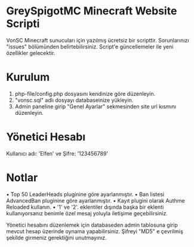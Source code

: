 # GreySpigotMC Minecraft Website Scripti
 VonSC Minecraft sunucuları için yazılmış ücretsiz bir scripttir. Sorunlarınızı "issues" bölümünden belirtebilirsiniz.
 Script'e güncellemeler ile yeni özellikler gelecektir.
 
# Kurulum
 1) php-file/config.php dosyasını kendinize göre düzenleyin.
 2) "vonsc.sql" adlı dosyayı databaseinize yükleyin.
 3) Admin paneline girip "Genel Ayarlar" sekmesinden site url kısmını düzenleyin.
 
# Yönetici Hesabı
 Kullanıcı adı: 'Elfen' ve Şifre: '123456789'
 
# Notlar
 • Top 50 LeaderHeads pluginine göre ayarlanmıştır.
 • Ban listesi AdvancedBan pluginine göre ayarlanmıştır.
 • Kayıt plugini olarak Authme Reloaded kullanın.
 • '1' ve '2'. eklentiler dışında başka bir eklenti kullanıyorsanız benimle özel mesaj yoluyla iletişime geçebilirsiniz.
 
 Yönetici hesabını düzenlemek için databaseden admin tablosuna girip mevcut hesap üzerinde oynama yapabilirsiniz. Şifreyi "MD5" e çevrilmiş şekilde girmeniz gerektiğini unutmayınız.
